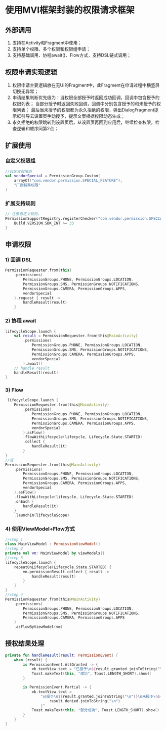# 使用MVI框架封装的权限请求框架

## 外部调用

1. 支持在Activity和Fragment中使用；
2. 支持单个权限、多个权限和权限组申请；
3. 支持基础调用、协程await()、Flow方式，支持DSL链式调用；

## 权限申请实现逻辑

1. 权限申请主要逻辑放在无UI的Fragment中，此Fragment在申请过程中横竖屏切换无异常；
2. 申请结果判断优先级为：当权限全部授予时返回成功回调，回调中包含授予的权限列表；
   当部分授予时返回失败回调，回调中分别包含授予的和未授予的权限列表；
   最后当未授予的权限都为永久拒绝的权限，弹出DialogFragment提示框引导去设置页手动授予，提示文案根据权限动态生成；
3. 永久拒绝的权限跳转到设置页后，从设置页再回到应用后，继续检查权限，检查逻辑和顺序同第2点；

## 扩展使用

### 自定义权限组

```kotlin
//自定义权限组
val vendorSpecial = PermissionGroup.Custom(
    arrayOf("com.vendor.permission.SPECIAL_FEATURE"),
    "厂商特殊权限"
)
```

### 扩展支持规则

```kotlin
// 注册自定义规则，
PermissionSupportRegistry.registerChecker("com.vendor.permission.SPECIAL_FEATURE") { _ ->
    Build.VERSION.SDK_INT >= 33
}
```

## 申请权限

### 1) 回调 DSL

```kotlin
PermissionRequester.from(this)
    .permissions(
        PermissionGroups.PHONE, PermissionGroups.LOCATION,
        PermissionGroups.SMS, PermissionGroups.NOTIFICATIONS,
        PermissionGroups.CAMERA, PermissionGroups.APPS,
        vendorSpecial
    ).request { result ->
        handleResult(result)
    }
```

### 2) 协程 await

```kotlin
lifecycleScope.launch {
    val result = PermissionRequester.from(this@MainActivity)
        .permissions(
            PermissionGroups.PHONE, PermissionGroups.LOCATION,
            PermissionGroups.SMS, PermissionGroups.NOTIFICATIONS,
            PermissionGroups.CAMERA, PermissionGroups.APPS,
            vendorSpecial
        ).await()
    // handle result
    handleResult(result)
}
```

### 3) Flow

```kotlin
 lifecycleScope.launch {
    PermissionRequester.from(this@MainActivity)
        .permissions(
            PermissionGroups.PHONE, PermissionGroups.LOCATION,
            PermissionGroups.SMS, PermissionGroups.NOTIFICATIONS,
            PermissionGroups.CAMERA, PermissionGroups.APPS,
            vendorSpecial
        ).asFlow()
        .flowWithLifecycle(lifecycle, Lifecycle.State.STARTED)
        .collect {
            handleResult(it)
        }
}
//或
PermissionRequester.from(this@MainActivity)
    .permissions(
        PermissionGroups.PHONE, PermissionGroups.LOCATION,
        PermissionGroups.SMS, PermissionGroups.NOTIFICATIONS,
        PermissionGroups.CAMERA, PermissionGroups.APPS,
        vendorSpecial
    ).asFlow()
    .flowWithLifecycle(lifecycle, Lifecycle.State.STARTED)
    .onEach {
        handleResult(it)
    }
    .launchIn(lifecycleScope)
```

### 4) 使用ViewModel+Flow方式

```kotlin
//step 1
class MainViewModel : PermissionViewModel()
//step 2
private val vm: MainViewModel by viewModels()
//step 3
lifecycleScope.launch {
    repeatOnLifecycle(Lifecycle.State.STARTED) {
        vm.permissionResult.collect { result ->
            handleResult(result)
        }
    }
}
//step 4
PermissionRequester.from(this@MainActivity)
    .permissions(
        PermissionGroups.PHONE, PermissionGroups.LOCATION,
        PermissionGroups.SMS, PermissionGroups.NOTIFICATIONS,
        PermissionGroups.CAMERA, PermissionGroups.APPS
    )
    .asFlowByViewModel(vm)
```

## 授权结果处理

```kotlin
private fun handleResult(result: PermissionEvent) {
    when (result) {
        is PermissionEvent.AllGranted -> {
            vb.textView.text = "已授予\n${result.granted.joinToString("\n")}"
            Toast.makeText(this, "成功", Toast.LENGTH_SHORT).show()
        }

        is PermissionEvent.Partial -> {
            vb.textView.text =
                "已授予\n${result.granted.joinToString("\n")}\n未授予\n${
                    result.denied.joinToString("\n")
                }"
            Toast.makeText(this, "部分成功", Toast.LENGTH_SHORT).show()
        }
    }
}
```

